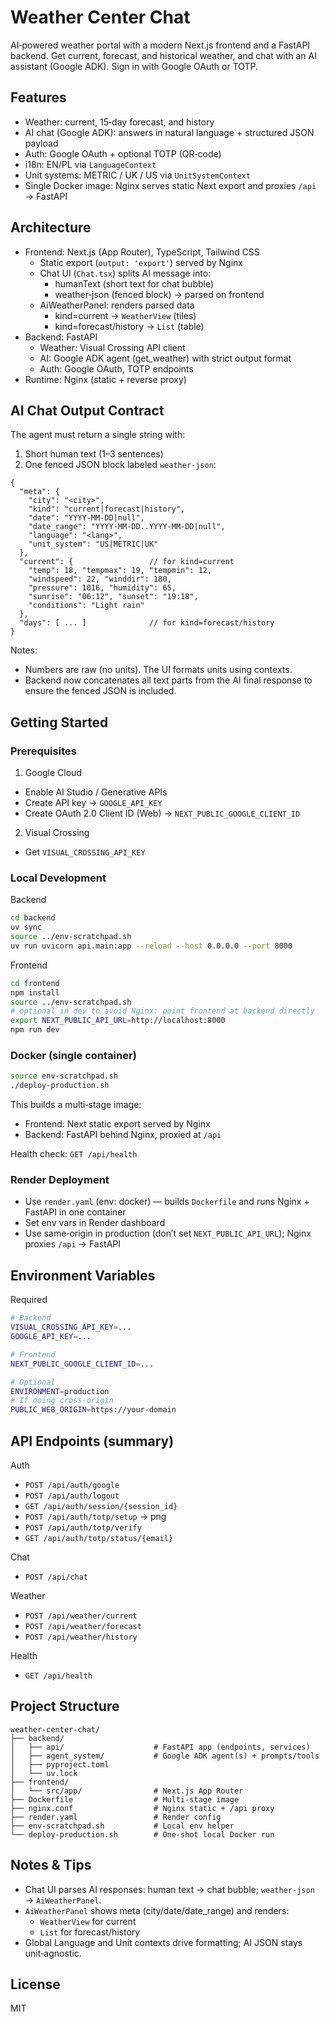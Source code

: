 # Weather Center Chat

AI‑powered weather portal with a modern Next.js frontend and a FastAPI backend. Get current, forecast, and historical weather, and chat with an AI assistant (Google ADK). Sign in with Google OAuth or TOTP.

## Features

- Weather: current, 15‑day forecast, and history
- AI chat (Google ADK): answers in natural language + structured JSON payload
- Auth: Google OAuth + optional TOTP (QR‑code)
- i18n: EN/PL via `LanguageContext`
- Unit systems: METRIC / UK / US via `UnitSystemContext`
- Single Docker image: Nginx serves static Next export and proxies `/api` → FastAPI

## Architecture

- Frontend: Next.js (App Router), TypeScript, Tailwind CSS
  - Static export (`output: 'export'`) served by Nginx
  - Chat UI (`Chat.tsx`) splits AI message into:
    - humanText (short text for chat bubble)
    - weather‑json (fenced block) → parsed on frontend
  - AiWeatherPanel: renders parsed data
    - kind=current → `WeatherView` (tiles)
    - kind=forecast/history → `List` (table)
- Backend: FastAPI
  - Weather: Visual Crossing API client
  - AI: Google ADK agent (get_weather) with strict output format
  - Auth: Google OAuth, TOTP endpoints
- Runtime: Nginx (static + reverse proxy)

## AI Chat Output Contract

The agent must return a single string with:

1) Short human text (1–3 sentences)
2) One fenced JSON block labeled `weather-json`:

```weather-json
{
  "meta": {
    "city": "<city>",
    "kind": "current|forecast|history",
    "date": "YYYY-MM-DD|null",
    "date_range": "YYYY-MM-DD..YYYY-MM-DD|null",
    "language": "<lang>",
    "unit_system": "US|METRIC|UK"
  },
  "current": {                 // for kind=current
    "temp": 18, "tempmax": 19, "tempmin": 12,
    "windspeed": 22, "winddir": 180,
    "pressure": 1016, "humidity": 65,
    "sunrise": "06:12", "sunset": "19:18",
    "conditions": "Light rain"
  },
  "days": [ ... ]              // for kind=forecast/history
}
```

Notes:
- Numbers are raw (no units). The UI formats units using contexts.
- Backend now concatenates all text parts from the AI final response to ensure the fenced JSON is included.

## Getting Started

### Prerequisites

1) Google Cloud
- Enable AI Studio / Generative APIs
- Create API key → `GOOGLE_API_KEY`
- Create OAuth 2.0 Client ID (Web) → `NEXT_PUBLIC_GOOGLE_CLIENT_ID`

2) Visual Crossing
- Get `VISUAL_CROSSING_API_KEY`

### Local Development

Backend
```bash
cd backend
uv sync
source ../env-scratchpad.sh
uv run uvicorn api.main:app --reload --host 0.0.0.0 --port 8000
```

Frontend
```bash
cd frontend
npm install
source ../env-scratchpad.sh
# optional in dev to avoid Nginx: point frontend at backend directly
export NEXT_PUBLIC_API_URL=http://localhost:8000
npm run dev
```

### Docker (single container)

```bash
source env-scratchpad.sh
./deploy-production.sh
```

This builds a multi‑stage image:
- Frontend: Next static export served by Nginx
- Backend: FastAPI behind Nginx, proxied at `/api`

Health check: `GET /api/health`

### Render Deployment

- Use `render.yaml` (env: docker) — builds `Dockerfile` and runs Nginx + FastAPI in one container
- Set env vars in Render dashboard
- Use same‑origin in production (don’t set `NEXT_PUBLIC_API_URL`); Nginx proxies `/api` → FastAPI

## Environment Variables

Required
```bash
# Backend
VISUAL_CROSSING_API_KEY=...
GOOGLE_API_KEY=...

# Frontend
NEXT_PUBLIC_GOOGLE_CLIENT_ID=...

# Optional
ENVIRONMENT=production
# If doing cross‑origin
PUBLIC_WEB_ORIGIN=https://your-domain
```

## API Endpoints (summary)

Auth
- `POST /api/auth/google`
- `POST /api/auth/logout`
- `GET /api/auth/session/{session_id}`
- `POST /api/auth/totp/setup` → png
- `POST /api/auth/totp/verify`
- `GET /api/auth/totp/status/{email}`

Chat
- `POST /api/chat`

Weather
- `POST /api/weather/current`
- `POST /api/weather/forecast`
- `POST /api/weather/history`

Health
- `GET /api/health`

## Project Structure

```
weather-center-chat/
├── backend/
│   ├── api/                    # FastAPI app (endpoints, services)
│   ├── agent_system/           # Google ADK agent(s) + prompts/tools
│   ├── pyproject.toml
│   └── uv.lock
├── frontend/
│   └── src/app/                # Next.js App Router
├── Dockerfile                  # Multi‑stage image
├── nginx.conf                  # Nginx static + /api proxy
├── render.yaml                 # Render config
├── env-scratchpad.sh           # Local env helper
└── deploy-production.sh        # One‑shot local Docker run
```

## Notes & Tips

- Chat UI parses AI responses: human text → chat bubble; `weather-json` → `AiWeatherPanel`.
- `AiWeatherPanel` shows meta (city/date/date_range) and renders:
  - `WeatherView` for current
  - `List` for forecast/history
- Global Language and Unit contexts drive formatting; AI JSON stays unit‑agnostic.

## License

MIT





